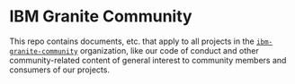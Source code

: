 # IBM Granite Community

This repo contains documents, etc. that apply to all projects in the [`ibm-granite-community`](https://github.com/ibm-granite-community) organization, like our code of conduct and other community-related content of general interest to community members and consumers of our projects.
